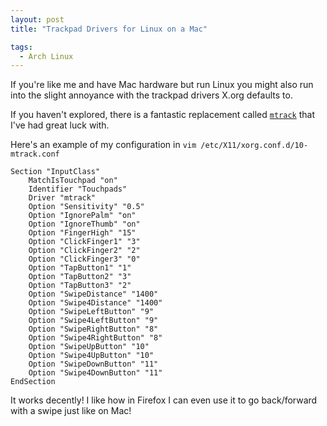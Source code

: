 ```yaml
---
layout: post
title: "Trackpad Drivers for Linux on a Mac"

tags:
  - Arch Linux
---
```


If you're like me and have Mac hardware but run Linux you might also run into the slight annoyance with the trackpad drivers X.org defaults to.

If you haven't explored, there is a fantastic replacement called [`mtrack`](https://github.com/BlueDragonX/xf86-input-mtrack) that I've had great luck with.

Here's an example of my configuration in `vim /etc/X11/xorg.conf.d/10-mtrack.conf`

```
Section "InputClass"
    MatchIsTouchpad "on"
    Identifier "Touchpads"
    Driver "mtrack"
    Option "Sensitivity" "0.5"
    Option "IgnorePalm" "on"
    Option "IgnoreThumb" "on"
    Option "FingerHigh" "15"
    Option "ClickFinger1" "3"
    Option "ClickFinger2" "2"
    Option "ClickFinger3" "0"
    Option "TapButton1" "1"
    Option "TapButton2" "3"
    Option "TapButton3" "2"
    Option "SwipeDistance" "1400"
    Option "Swipe4Distance" "1400"
    Option "SwipeLeftButton" "9"
    Option "Swipe4LeftButton" "9"
    Option "SwipeRightButton" "8"
    Option "Swipe4RightButton" "8"
    Option "SwipeUpButton" "10"
    Option "Swipe4UpButton" "10"
    Option "SwipeDownButton" "11"
    Option "Swipe4DownButton" "11"
EndSection
```

It works decently! I like how in Firefox I can even use it to go back/forward with a swipe just like on Mac!
